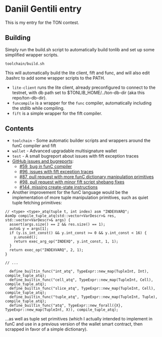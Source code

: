 # Daniil Gentili entry

This is my entry for the TON contest.

## Building

Simply run the build.sh script to automatically build tonlib and set up some simplified wrapper scripts.

```
toolchain/build.sh
```

This will automatically build the lite client, fift and func, and will also edit .bashrc to add some wrapper scripts to the PATH.

* `lite-client` runs the lite client, already preconfigured to connect to the testnet, with db path set to $TONLIB_HOME/../ton-db-dir (aka this repo/ton-db-dir).
* `funcompile` is a wrapper for the `func` compiler, automatically including the stdlib while compiling.
* `fift` is a simple wrapper for the fift compiler.

## Contents

* `toolchain` - Some automatic builder scripts and wrappers around the funC compiler and fift
* `wallet` - Advanced upgradable multisignature wallet
* `test` - A small bugreport about issues with fift exception traces
* [GitHub issues and bugreports](https://github.com/ton-blockchain/ton/issues?utf8=%E2%9C%93&q=author%3Adanog+):
  * [#59, bug in funC compiler](https://github.com/ton-blockchain/ton/issues/59)
  * [#96, issues with fift exception traces](https://github.com/ton-blockchain/ton/issues/96)
  * [#87, pull request with more funC dictionary manipulation primitives](https://github.com/ton-blockchain/ton/pull/87)
  * [#98, pull request with minor fift script shebang fixes](https://github.com/ton-blockchain/ton/pull/98)
  * [#144, missing create-state instructions](https://github.com/ton-blockchain/ton/issues/144)
* Another improvement for the funC language would be the implementation of more tuple manipulation primitives, such as quiet tuple fetching primitives:
```
// <type> <type>_atq(tuple t, int index) asm "INDEXVARQ";
AsmOp compile_tuple_atq(std::vector<VarDescr>& res, std::vector<VarDescr>& args) {
  assert(args.size() == 2 && res.size() == 1);
  auto& y = args[1];
  if (y.is_int_const() && y.int_const >= 0 && y.int_const < 16) {
    y.unused();
    return exec_arg_op("INDEXQ", y.int_const, 1, 1);
  }
  return exec_op("INDEXVARQ", 2, 1);
}

// ...

  define_builtin_func("int_atq", TypeExpr::new_map(TupleInt, Int), compile_tuple_atq);
  define_builtin_func("cell_atq", TypeExpr::new_map(TupleInt, Cell), compile_tuple_atq);
  define_builtin_func("slice_atq", TypeExpr::new_map(TupleInt, Cell), compile_tuple_atq);
  define_builtin_func("tuple_atq", TypeExpr::new_map(TupleInt, Tuple), compile_tuple_atq);
  define_builtin_func("atq", TypeExpr::new_forall({X}, TypeExpr::new_map(TupleInt, X)), compile_tuple_atq);
```

...as well as tuple set primitives (which I actually intended to implement in funC and use in a previous version of the wallet smart contract, then scrapped in favor of a simple dictionary).
